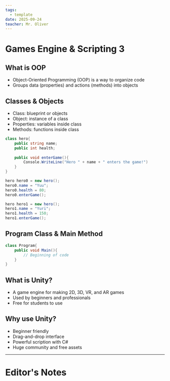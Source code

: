 ```yaml
---
tags:
  - template
date: 2025-09-24
teacher: Mr. Oliver
---
```

# Games Engine & Scripting 3
## What is OOP
- Object-Oriented Programming (OOP) is a way to organize code
- Groups data (properties) and actions (methods) into objects
## Classes & Objects
- Class: blueprint or objects
- Object: instance of a class
- Properties: variables inside class
- Methods: functions inside class

```C#
class hero{
	public string name;
	public int health;
	
	public void enterGame(){
		Console.WriteLine("Hero " + name + " enters the game!")
	}
}

hero hero0 = new hero();
hero0.name = "Yuu";
hero0.health = 80;
hero0.enterGame();

hero hero1 = new hero();
hero1.name = "Yuri";
hero1.health = 150;
hero1.enterGame();
```
## Program Class & Main Method

```C#
class Program{
	public void Main(){
		// Beginning of code
	}
}
```

## What is Unity?
- A game engine for making 2D, 3D, VR, and AR games
- Used by beginners and professionals
- Free for students to use
## Why use Unity?
- Beginner friendly
- Drag-and-drop interface
- Powerful scription with C#
- Huge community and free assets

----------------------------------------------------------------
# Editor's Notes